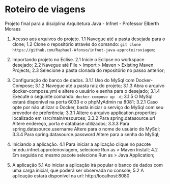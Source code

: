 # Roteiro de viagens
Projeto final para a disciplina Arquitetura Java - Infnet - Professor Elberth Moraes

1. Acesso aos arquivos do projeto.
1.1 Navegue até a pasta desejada para o clone;
1.2 Clone o repositório através do comando: `git clone https://github.com/Raphael-Afonso/infnet-java-approteiroviagem`;

2. Importando projeto no Eclise.
2.1 Inicie o Eclipse no workspace desejado;
2.2 Navegue até File > Import > Maven > Existing Maven Projects;
2.3 Selecione a pasta clonada do repositório no passo anterior;

3. Configuração do banco de dados.
3.1.1 Uso do MySql com Docker-Compose;
3.1.2 Navegue até a pasta raiz do projeto;
3.1.3 Abra o arquivo docker-compose.yml e altere o usuário e senha para o desejado;
3.1.4 Execute o seguinte comando: `docker-compose up -d`;
3.1.5 O MySql estará disponível na porta 6033 e o phpMyAdmin na 8081;
3.2.1 Caso opte por não utilizar o Docker, basta iniciar o serviço do MySql com seu provedor de preferência;
3.3.1 Altere o arquivo application.properties localizado em /src/main/resources;
3.3.2 Para spring.datasource.url Altere endereço, porta e database utilizados;
3.3.3 Para spring.datasource.username Altere para o nome de usuário do MySql;
3.3.4 Para spring.datasource.password Altere para a senha do MySql;

4. Iniciando a aplicação.
4.1 Para iniciar a aplicação clique no pacote br.edu.infnet.approteiroviagem, selecione Run as > Maven Install;
4.2 Em seguida no mesmo pacote selecione Run as > Java Application;

5. A aplicação
5.1 Ao iniciar a aplicação irá popular o banco de dados com uma carga inicial, que poderá ser observada no console;
5.2 A aplicação estará disponível na url: http://localhost:8080
